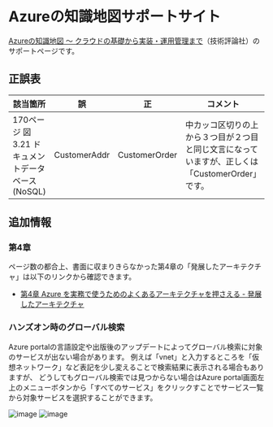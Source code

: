 # Azureの知識地図サポートサイト
[Azureの知識地図 〜 クラウドの基礎から実装・運用管理まで](https://gihyo.jp/book/2025/978-4-297-14903-1)（技術評論社）のサポートページです。

## 正誤表
|該当箇所|誤|正|コメント|
|---|---|---|---|
|170ページ 図3.21 ドキュメントデータベース(NoSQL)|CustomerAddr|CustomerOrder|中カッコ区切りの上から３つ目が２つ目と同じ文言になっていますが、正しくは「CustomerOrder」です。|

## 追加情報
### 第4章
ページ数の都合上、書面に収まりきらなかった第4章の「発展したアーキテクチャ」は以下のリンクから確認できます。
- [第4章 Azure を実務で使うためのよくあるアーキテクチャを押さえる - 発展したアーキテクチャ](./advanced-architecture.md)

### ハンズオン時のグローバル検索
Azure portalの言語設定や出版後のアップデートによってグローバル検索に対象のサービスが出ない場合があります。
例えば「vnet」と入力するところを「仮想ネットワーク」など表記を少し変えることで検索結果に表示される場合もありますが、
どうしてもグローバル検索では見つからない場合はAzure portal画面左上のメニューボタンから「すべてのサービス」をクリックすことでサービス一覧から対象サービスを選択することができます。

![image](https://github.com/user-attachments/assets/77c81960-9ce6-4ff9-b786-fc89e5c7c5ce)
![image](https://github.com/user-attachments/assets/63ac297b-297c-4993-b074-2e932f9c0fa8)

